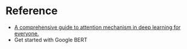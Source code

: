 # Reference
- [A comprehensive guide to attention mechanism in deep learning for everyone.](https://www.analyticsvidhya.com/blog/2019/11/comprehensive-guide-attention-mechanism-deep-learning/#h2_7)
- Get started with Google BERT